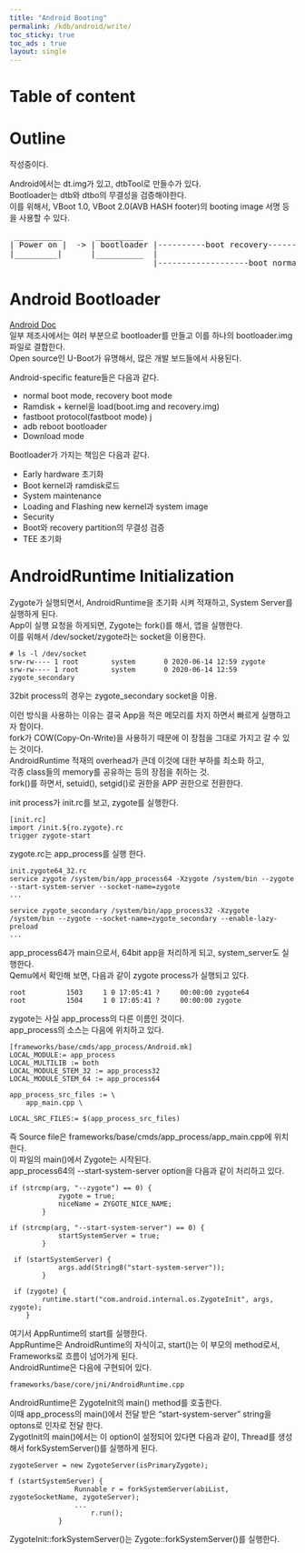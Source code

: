 ```yaml
---
title: "Android Booting"
permalink: /kdb/android/write/
toc_sticky: true
toc_ads : true
layout: single
---
```


# Table of content

# Outline
작성중이다.  

Android에서는 dt.img가 있고, dtbTool로 만들수가 있다.   
Bootloader는 dtb와 dtbo의 무결성을 검증해야한다.   
이를 위해서, VBoot 1.0, VBoot 2.0(AVB HASH footer)의 booting image 서명 등을 사용할 수 있다.   

<pre>
 __________       __________
| Power on |  -> | bootloader |----------boot recovery-----------------> load recovery.img 
|_________|      |__________  |
                              |-------------------boot normal -------------------> load boot.img ------------> /init ----> init*.rc ------> mount file system ----> start service --->
</pre>

# Android Bootloader
[Android Doc](https://source.android.com/devices/bootloader/)   
일부 제조사에서는 여러 부분으로 bootloader를 만들고 이를 하나의 bootloader.img  파일로 결합한다.   
Open source인 U-Boot가 유명해서, 많은 개발 보드들에서 사용된다.   

Android-specific feature들은 다음과 같다.   
* normal boot mode, recovery boot mode   
* Ramdisk + kernel을 load(boot.img and recovery.img) 
* fastboot protocol(fastboot mode)   j
* adb reboot bootloader   
* Download mode   

Bootloader가 가지는 책임은 다음과 같다.   
* Early hardware 초기화  
* Boot kernel과 ramdisk로드   
* System maintenance   
* Loading and Flashing new kernel과 system image   
* Security   
* Boot와 recovery partition의 무결성 검증   
* TEE 초기화   


# AndroidRuntime Initialization
Zygote가 실행되면서, AndroidRuntime을 초기화 시켜 적재하고, System Server를 실행하게 된다.    
App이 실행 요청을 하게되면, Zygote는 fork()를 해서, 앱을 실행한다.    
이를 위해서 /dev/socket/zygote라는 socket을 이용한다.       
```
# ls -l /dev/socket
srw-rw---- 1 root        system       0 2020-06-14 12:59 zygote
srw-rw---- 1 root        system       0 2020-06-14 12:59 zygote_secondary
```
32bit process의 경우는 zygote_secondary socket을 이용.   

이런 방식을 사용하는 이유는 결국 App을 적은 메모리를 차지 하면서 빠르게 실행하고자 함이다.    
fork가 COW(Copy-On-Write)을 사용하기 때문에 이 장점을 그대로 가지고 갈 수 있는 것이다.   
AndroidRuntime 적재의 overhead가 큰데 이것에 대한 부하를 최소화 하고,   
각종 class들의 memory를 공유하는 등의 장점을 취하는 것.    
fork()를 하면서, setuid(), setgid()로 권한을 APP 권한으로 전환한다.   



init process가 init.rc를 보고, zygote를 실행한다.  
```
[init.rc]
import /init.${ro.zygote}.rc
trigger zygote-start
```
zygote.rc는 app_process를 실행 한다.   
```
init.zygote64_32.rc
service zygote /system/bin/app_process64 -Xzygote /system/bin --zygote --start-system-server --socket-name=zygote
...

service zygote_secondary /system/bin/app_process32 -Xzygote /system/bin --zygote --socket-name=zygote_secondary --enable-lazy-preload
...
```
app_process64가 main으로서, 64bit app을 처리하게 되고,  system_server도 실행한다.   
Qemu에서 확인해 보면, 다음과 같이 zygote process가 실행되고 있다.   
```
root          1503     1 0 17:05:41 ?     00:00:00 zygote64
root          1504     1 0 17:05:41 ?     00:00:00 zygote
```
zygote는 사실 app_process의 다른 이름인 것이다.       
app_process의 소스는 다음에 위치하고 있다.   
```
[frameworks/base/cmds/app_process/Android.mk]
LOCAL_MODULE:= app_process
LOCAL_MULTILIB := both
LOCAL_MODULE_STEM_32 := app_process32
LOCAL_MODULE_STEM_64 := app_process64

app_process_src_files := \
    app_main.cpp \

LOCAL_SRC_FILES:= $(app_process_src_files)
```
즉 Source file은 frameworks/base/cmds/app_process/app_main.cpp에 위치한다.    
이 파일의 main()에서 Zygote는 시작된다.   
app_process64의 --start-system-server option을 다음과 같이 처리하고 있다.
```
if (strcmp(arg, "--zygote") == 0) {
            zygote = true;
            niceName = ZYGOTE_NICE_NAME;
        }

if (strcmp(arg, "--start-system-server") == 0) {
            startSystemServer = true;
        }

 if (startSystemServer) {
            args.add(String8("start-system-server"));
        }

 if (zygote) {
        runtime.start("com.android.internal.os.ZygoteInit", args, zygote);
    }
```
여기서 AppRuntime의 start를 실행한다.   
AppRuntime은 AndroidRuntime의 자식이고, start()는 이 부모의  method로서,    
Frameworks로 흐름이 넘어가게 된다.   
AndroidRuntime은 다음에 구현되어 있다.   
```
frameworks/base/core/jni/AndroidRuntime.cpp   
```

AndroidRuntime은 ZygoteInit의 main() method를 호출한다.   
이때 app_process의 main()에서 전달 받은 “start-system-server” string을 optons로 인자로 전달 한다.   
ZygotInit의 main()에서는 이 option이 설정되어 있다면 다음과 같이, Thread를 생성해서 forkSystemServer()를 실행하게 된다.    
```
zygoteServer = new ZygoteServer(isPrimaryZygote);

f (startSystemServer) {
                Runnable r = forkSystemServer(abiList, zygoteSocketName, zygoteServer);
                ...
                    r.run();
            }
```
ZygoteInit::forkSystemServer()는 Zygote::forkSystemServer()를 실행한다.   

